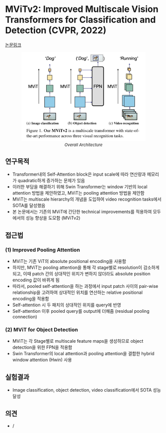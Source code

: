 # MViTv2: Improved Multiscale Vision Transformers for Classification and Detection (CVPR, 2022)

[논문링크](https://openaccess.thecvf.com/content/CVPR2022/html/Li_MViTv2_Improved_Multiscale_Vision_Transformers_for_Classification_and_Detection_CVPR_2022_paper.html)

<p align="center">
    <img width="400" alt='fig1' src="./img/01_34_01.png?raw=true"></br>
    <em><font size=2>Overall Architecture</font></em>
</p>

## 연구목적
- Transformer내의 Self-Attention block은 input scale에 따라 연산량과 메모리가 quadratic하게 증가하는 문제가 있음
- 이러한 부담을 해결하기 위해 Swin Transformer는 window 기반의 local attention 방법을 제안하였고, MViT는 pooling attention 방법을 제안함
- MViT는 multiscale hierarchy의 개념을 도입하여 video recognition tasks에서 SOTA를 달성했음
- 본 논문에서는 기존의 MViT에 간단한 technical improvements를 적용하여  모두에서의 성능 향상을 도모함 (MViTv2)

## 접근법
### (1) Improved Pooling Attention
- MViT는 기존 ViT의 absolute positional encoding을 사용함
- 하지만, MViT는 pooling attention을 통해 각 stage별로 resolution이 감소하게 되고, 이때 patch 간의 상대적인 위치가 변하지 않더라도 absolute position encoding 값이 바뀌게 됨
- 따라서, pooled self-attention을 하는 과정에서 input patch 사이의 pair-wise relationship을 고려하여 상대적인 위치를 연산하는 relative positional encoding을 적용함
- Self-attention 시 두 패치의 상대적인 위치를 query에 반영
- Self-attention 이후 pooled query를 output에 더해줌 (residual pooling connection)

### (2) MViT for Object Detection
- MViT는 각 Stage별로 multiscale feature maps을 생성하므로 object detection을 위한 FPN을 적용함
- Swin Transformer의 local attention과 pooling attention을 결합한 hybrid window attention (Hwin) 사용

## 실험결과
- Image classification, object detection, video classification에서 SOTA 성능 달성

## 의견
- /